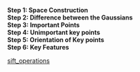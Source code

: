 **Step 1: Space Construction**<br>
**Step 2: Difference between the Gaussians**<br>
**Step 3: Important Points**<br>
**Step 4: Unimportant key points**<br>
**Step 5: Orientation of Key points**<br>
**Step 6: Key Features**<br>

[sift_operations](https://github.com/madhuragandhe/Image_Processing/blob/master/MachineLearning_Concepts/SIFT/sift_operations.py)
